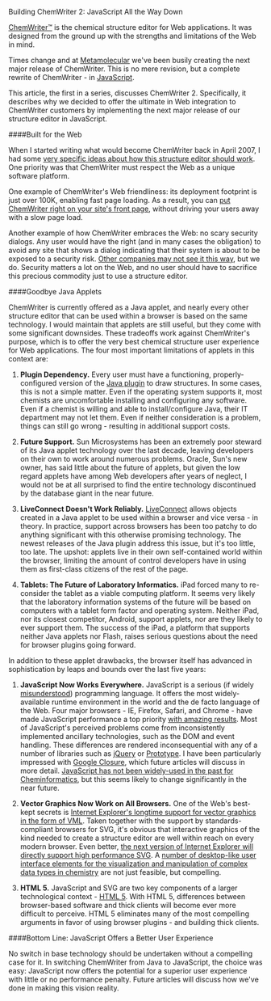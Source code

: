 Building ChemWriter 2: JavaScript All the Way Down

[ChemWriter&trade;](http://chemwriter.com) is the chemical structure editor for Web applications. It was designed from the ground up with the strengths and limitations of the Web in mind.

Times change and at [Metamolecular](http://metamolecular.com) we've been busily creating the next major release of ChemWriter. This is no mere revision, but a complete rewrite of ChemWriter - in [JavaScript](http://depth-first.com/tags/javascript).

This article, the first in a series, discusses ChemWriter 2. Specifically, it describes why we decided to offer the ultimate in Web integration to ChemWriter customers by implementing the next major release of our structure editor in JavaScript.

####Built for the Web

When I started writing what would become ChemWriter back in April 2007, I had some [very specific ideas about how this structure editor should work](http://depth-first.com/articles/2007/04/23/a-chemical-structure-editor-for-the-web-fireflys-two-audiences). One priority was that ChemWriter must respect the Web as a unique software platform.

One example of ChemWriter's Web friendliness: its deployment footprint is just over 100K, enabling fast page loading. As a result, you can [put ChemWriter right on your site's front page](http://emolecules.com), without driving your users away with a slow page load.

Another example of how ChemWriter embraces the Web: no scary security dialogs. Any user would have the right (and in many cases the obligation) to avoid any site that shows a dialog indicating that their system is about to be exposed to a security risk. [Other companies may not see it this way](http://www.chemaxon.com/products/marvin/marvinsketch/), but we do. Security matters a lot on the Web, and no user should have to sacrifice this precious commodity just to use a structure editor.

####Goodbye Java Applets

ChemWriter is currently offered as a Java applet, and nearly every other structure editor that can be used within a browser is based on the same technology. I would maintain that applets are still useful, but they come with some significant downsides. These tradeoffs work against ChemWriter's purpose, which is to offer the very best chemical structure user experience for Web applications. The four most important limitations of applets in this context are:

1.  **Plugin Dependency.** Every user must have a functioning, properly-configured version of the [Java plugin](http://www.java.com/en/) to draw structures. In some cases, this is not a simple matter. Even if the operating system supports it, most chemists are uncomfortable installing and configuring any software. Even if a chemist is willing and able to install/configure Java, their IT department may not let them. Even if neither consideration is a problem, things can still go wrong - resulting in additional support costs.

2.  **Future Support.**  Sun Microsystems has been an extremely poor steward of its Java applet technology over the last decade, leaving developers on their own to work around numerous problems. Oracle, Sun's new owner, has said little about the future of applets, but given the low regard applets have among Web developers after years of neglect, I would not be at all surprised to find the entire technology discontinued by the database giant in the near future.

3.  **LiveConnect Doesn't Work Reliably.** [LiveConnect](http://en.wikipedia.org/wiki/LiveConnect) allows objects created in a Java applet to be used within a browser and vice versa - in theory. In practice, support across browsers has been too patchy to do anything significant with this otherwise promising technology. The newest releases of the Java plugin address this issue, but it's too little, too late. The upshot: applets live in their own self-contained world within the browser, limiting the amount of control developers have in using them as first-class citizens of the rest of the page.

4.  **Tablets: The Future of Laboratory Informatics.** iPad forced many to re-consider the tablet as a viable computing platform. It seems very likely that the laboratory information systems of the future will be based on computers with a tablet form factor and operating system. Neither iPad, nor its closest competitor, Android, support applets, nor are they likely to ever support them. The success of the iPad, a platform that supports neither Java applets nor Flash, raises serious questions about the need for browser plugins going forward.

In addition to these applet drawbacks, the browser itself has advanced in sophistication by leaps and bounds over the last five years:

1.  **JavaScript Now Works Everywhere.** JavaScript is a serious (if widely [misunderstood](http://depth-first.com/articles/2009/09/11/tech-fridays-javascript-the-good-parts)) programming language. It offers the most widely-available runtime environment in the world and the de facto language of the Web. Four major browsers - IE, Firefox, Safari, and Chrome - have made JavaScript performance a top priority [with amazing results](http://depth-first.com/articles/2008/09/05/chrome-and-a-v8-javascript-takes-a-giant-leap-forward). Most of JavaScript's perceived problems come from inconsistently implemented ancillary technologies, such as the DOM and event handling. These differences are rendered inconsequential with any of a number of libraries such as [jQuery](http://jquery.com/) or [Prototype](http://www.prototypejs.org/). I have been particularly impressed with [Google Closure](http://code.google.com/closure/), which future articles will discuss in more detail. [JavaScript has not been widely-used in the past for Cheminformatics](http://depth-first.com/articles/2008/07/15/javascript-for-cheminformatics), but this seems likely to change significantly in the near future.

2.  **Vector Graphics Now Work on All Browsers.** One of the Web's best-kept secrets is [Internet Explorer's longtime support for vector graphics in the form of VML](http://depth-first.com/articles/2008/06/06/the-other-vector-graphics-markup-language). Taken together with the support by standards-compliant browsers for SVG, it's obvious that interactive graphics of the kind needed to create a structure editor are well within reach on every modern browser. Even better, [the next version of Internet Explorer will directly support high performance SVG](http://blogs.msdn.com/b/ie/archive/2010/03/18/svg-in-ie9-roadmap.aspx). A [number of desktop-like user interface elements for the visualization and manipulation of complex data types in chemistry](http://depth-first.com/articles/2008/07/17/javascript-for-cheminformatics-an-introduction-to-webspex-a-spectroscopy-tool-for-the-internet) are not just feasible, but compelling.

3.  **HTML 5.** JavaScript and SVG are two key components of a larger technological context - [HTML&nbsp;5](http://depth-first.com/articles/2010/06/18/html-5-mobile-devices-and-chemistry). With HTML 5, differences between browser-based software and thick clients will become ever more difficult to perceive. HTML 5 eliminates many of the most compelling arguments in favor of using browser plugins - and building thick clients.

####Bottom Line: JavaScript Offers a Better User Experience

No switch in base technology should be undertaken without a compelling case for it. In switching ChemWriter from Java to JavaScript, the choice was easy: JavaScript now offers the potential for a superior user experience with little or no performance penalty. Future articles will discuss how we've done in making this vision reality.